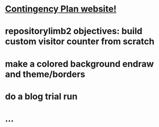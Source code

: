 # <a href="https://endraw.github.io/repositorylimb2//1sthtml1.1/index.html">Contingency Plan website!</a>

# repositorylimb2 objectives: build custom visitor counter from scratch<a><a/>
# make a colored background endraw and theme/borders</a>
# do a blog trial run</a>
# ...</a>
